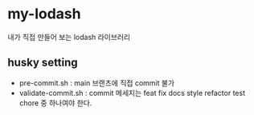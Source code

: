# my-lodash

내가 직접 만들어 보는 lodash 라이브러리

## husky setting

- pre-commit.sh : main 브랜츠에 직접 commit 불가
- validate-commit.sh : commit 메세지는 feat fix docs style refactor test chore 중 하나여야 한다.
